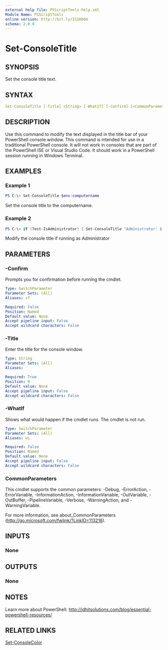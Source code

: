 ```yaml
---
external help file: PSScriptTools-help.xml
Module Name: PSScriptTools
online version: http://bit.ly/31SHb6m
schema: 2.0.0
---
```


# Set-ConsoleTitle

## SYNOPSIS

Set the console title text.

## SYNTAX

```yaml
Set-ConsoleTitle [-Title] <String> [-WhatIf] [-Confirm] [<CommonParameters>]
```

## DESCRIPTION

Use this command to modify the text displayed in the title bar of your PowerShell console window.
This command is intended for use in a traditional PowerShell console. It will not work in consoles that are part of the PowerShell ISE or Visual Studio Code. It should work in a PowerShell session running in Windows Terminal.

## EXAMPLES

### Example 1

```powershell
PS C:\> Set-ConsoleTitle $env:computername
```

Set the console title to the computername.

### Example 2

```powershell
PS C:\> if (Test-IsAdministrator) { Set-ConsoleTitle "Administrator: $($PSVersionTable.PSedition) $($PSVersionTable.PSVersion)" }
```

Modify the console title if running as Administrator

## PARAMETERS

### -Confirm

Prompts you for confirmation before running the cmdlet.

```yaml
Type: SwitchParameter
Parameter Sets: (All)
Aliases: cf

Required: False
Position: Named
Default value: None
Accept pipeline input: False
Accept wildcard characters: False
```

### -Title

Enter the title for the console window.

```yaml
Type: String
Parameter Sets: (All)
Aliases:

Required: True
Position: 0
Default value: None
Accept pipeline input: False
Accept wildcard characters: False
```

### -WhatIf

Shows what would happen if the cmdlet runs. The cmdlet is not run.

```yaml
Type: SwitchParameter
Parameter Sets: (All)
Aliases: wi

Required: False
Position: Named
Default value: None
Accept pipeline input: False
Accept wildcard characters: False
```

### CommonParameters

This cmdlet supports the common parameters: -Debug, -ErrorAction, -ErrorVariable, -InformationAction, -InformationVariable, -OutVariable, -OutBuffer, -PipelineVariable, -Verbose, -WarningAction, and -WarningVariable.

For more information, see about_CommonParameters (http://go.microsoft.com/fwlink/?LinkID=113216).

## INPUTS

### None

## OUTPUTS

### None

## NOTES

Learn more about PowerShell: http://jdhitsolutions.com/blog/essential-powershell-resources/

## RELATED LINKS

[Set-ConsoleColor](Set-ConsoleColor.md)
